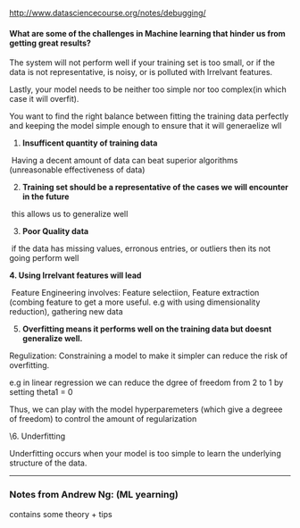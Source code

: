 http://www.datasciencecourse.org/notes/debugging/





#### What are some of the challenges in Machine learning that hinder us from getting great results? 



The system will not perform well if your training set is too small, or if the data is not representative, is noisy, or is polluted with Irrelvant features.

Lastly, your model needs to be neither too simple nor too complex(in which case it will overfit).



You want to find the right balance between fitting the training data perfectly and keeping the model simple enough to ensure that it will generaelize wll 



1. **Insufficent quantity of training data** 

​    Having a decent amount of data can beat superior algorithms (unreasonable effectiveness of data)



2. **Training set should be a representative of the cases we will encounter in the future** 

​    this allows us to generalize well 

3. **Poor Quality data** 

​    if the data has missing values, erronous entries, or outliers then its not going perform well 



**4. Using Irrelvant features will lead** 

​    Feature Engineering involves: Feature selectiion, Feature extraction (combing feature to get a more useful. e.g with using dimensionality reduction), gathering new data



5. **Overfitting means it performs well on the training data but doesnt generalize well.** 



 Regulization: Constraining a model to make it simpler can reduce the risk of overfitting. 



 e.g in linear regression we can reduce the dgree of freedom from 2 to 1 by setting theta1 = 0 



 Thus, we can play with the model hyperparemeters (which give a degreee of freedom) to control the amount of regularization



 \6. Underfitting 



 Underfitting occurs when your model is too simple to learn the underlying structure of the data. 



-----



 

### Notes from Andrew Ng: (ML yearning)



contains some theory + tips 


